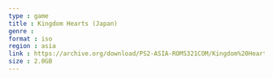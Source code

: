 ```yaml
---
type : game
title : Kingdom Hearts (Japan)
genre : 
format : iso
region : asia
link : https://archive.org/download/PS2-ASIA-ROMS321COM/Kingdom%20Hearts%20%28Japan%29.7z
size : 2.0GB
---
```

